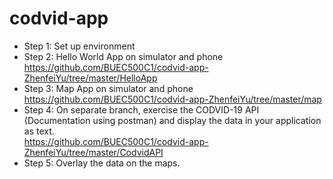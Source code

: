 # codvid-app
* Step 1: Set up environment
* Step 2: Hello World App on simulator and phone  
https://github.com/BUEC500C1/codvid-app-ZhenfeiYu/tree/master/HelloApp
* Step 3: Map App on simulator and phone  
https://github.com/BUEC500C1/codvid-app-ZhenfeiYu/tree/master/map
* Step 4: On separate branch, exercise the CODVID-19 API (Documentation using postman) and display the data in your application as text.  
https://github.com/BUEC500C1/codvid-app-ZhenfeiYu/tree/master/CodvidAPI
* Step 5: Overlay the data on the maps.
